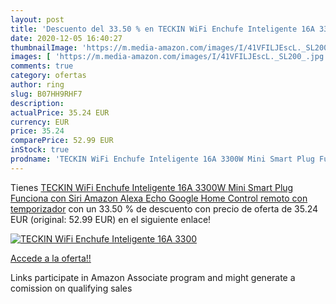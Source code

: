 ```yaml
---
layout: post
title: 'Descuento del 33.50 % en TECKIN WiFi Enchufe Inteligente 16A 3300'
date: 2020-12-05 16:40:27
thumbnailImage: 'https://m.media-amazon.com/images/I/41VFILJEscL._SL200_.jpg'
images: [ 'https://m.media-amazon.com/images/I/41VFILJEscL._SL200_.jpg' ]
comments: true
category: ofertas
author: ring
slug: B07HH9RHF7
description:
actualPrice: 35.24 EUR
currency: EUR
price: 35.24
comparePrice: 52.99 EUR
inStock: true
prodname: 'TECKIN WiFi Enchufe Inteligente 16A 3300W Mini Smart Plug Funciona con Siri Amazon Alexa Echo  Google Home  Control remoto con temporizador'
---
```


Tienes [TECKIN WiFi Enchufe Inteligente 16A 3300W Mini Smart Plug Funciona con Siri Amazon Alexa Echo  Google Home  Control remoto con temporizador](https://www.amazon.es/dp/B07HH9RHF7/?tag=tolees-21) con un 33.50 % de descuento con precio de oferta de 35.24 EUR (original: 52.99 EUR) en el siguiente enlace!

[![TECKIN WiFi Enchufe Inteligente 16A 3300](https://m.media-amazon.com/images/I/41VFILJEscL._SL200_.jpg)](https://www.amazon.es/dp/B07HH9RHF7/?tag=tolees-21)

[Accede a la oferta!!](https://www.amazon.es/dp/B07HH9RHF7/?tag=tolees-21)

Links participate in Amazon Associate program and might generate a comission on qualifying sales


